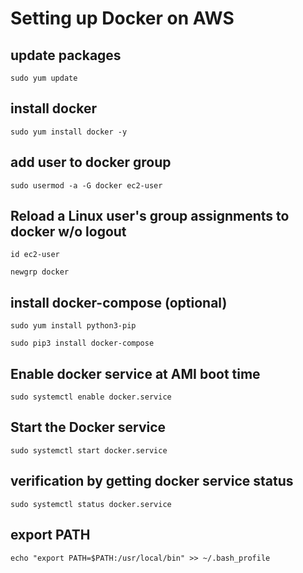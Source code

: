# Setting up Docker on AWS

## update packages

```
sudo yum update
```

## install docker

```
sudo yum install docker -y
```

## add user to docker group

```
sudo usermod -a -G docker ec2-user
```

## Reload a Linux user's group assignments to docker w/o logout

```
id ec2-user
```

```
newgrp docker
```

## install docker-compose (optional)

```
sudo yum install python3-pip
```

```
sudo pip3 install docker-compose
```

## Enable docker service at AMI boot time

```
sudo systemctl enable docker.service
```

## Start the Docker service

```
sudo systemctl start docker.service
```

## verification by getting docker service status

```
sudo systemctl status docker.service
```

## export PATH

```
echo "export PATH=$PATH:/usr/local/bin" >> ~/.bash_profile
```
